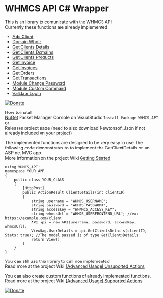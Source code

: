 # WHMCS API C# Wrapper

This is an library to comunicate with the WHMCS API<br/>
Currently these functions are already implemented

* [Add Client](https://github.com/hitmanpt/whmcs-api/wiki/AddClient%28%29)
* [Domain WhoIs](https://github.com/hitmanpt/whmcs-api/wiki/DomainWhoIs%28%29)
* [Get Clients Details](https://github.com/hitmanpt/whmcs-api/wiki/GetClientsDetails%28%29)
* [Get Clients Domains](https://github.com/hitmanpt/whmcs-api/wiki/GetClientsDomains%28%29)
* [Get Clients Products](https://github.com/hitmanpt/whmcs-api/wiki/GetClientsProducts%28%29)
* [Get Invoice](https://github.com/hitmanpt/whmcs-api/wiki/GetInvoice%28%29)
* [Get Invoices](https://github.com/hitmanpt/whmcs-api/wiki/GetInvoices%28%29)
* [Get Orders](https://github.com/hitmanpt/whmcs-api/wiki/GetOrders%28%29)
* [Get Transactions](https://github.com/hitmanpt/whmcs-api/wiki/GetTransactions%28%29)
* [Module Change Password](https://github.com/hitmanpt/whmcs-api/wiki/ModuleChangePassword%28%29)
* [Module Custom Command](https://github.com/hitmanpt/whmcs-api/wiki/ModuleCustomCommand%28%29)
* [Validate Login](https://github.com/hitmanpt/whmcs-api/wiki/ValidateLogin%28%29)

[![Donate](https://img.shields.io/badge/Donate-PayPal-green.svg)](https://www.paypal.com/cgi-bin/webscr?cmd=_s-xclick&hosted_button_id=A3JFH2WA6U9YU)

How to install<br />
[NuGet](https://www.nuget.org/packages/WHMCS_API) Packet Manager Console on VisualStudio `Install-Package WHMCS_API`
<br />or<br />
<a href="https://github.com/hitmanpt/whmcs-api/releases">Releases</a> project page (need to also download Newtonsoft.Json if not already included on your project)

The implemented functions are designed to be very easy to use
The following code demonstrates to to implement the GetClientDetails on an ASP.net MVC app<br />
More information on the project Wiki <a href="https://github.com/hitmanpt/whmcs-api/wiki/Getting-Started">Getting Started</a>

```
using WHMCS_API;
namespace YOUR_APP
{
    public class YOUR_CLASS
    {
        [HttpPost]
        public ActionResult ClientDetails(int clientID)
        {
            string username = "WHMCS_USERNAME";
            string password = "WHMCS_PASSWORD";
            string accessKey = "WHNMCS_ACCESS_KEY";
            string whmcsUrl = "WHMCS_USERFRONTEND_URL"; //ex: https://example.com/client
            API api = new API(username, password, accessKey, whmcsUrl);
            ViewBag.UserDetails = api.GetClientsDetails(clientID, Stats: true); //The model passed is of type GetClientsDetails
            return View();
        }
    }
}
```

You can still use this library to call non implemented<br />
Read more at the project Wiki <a href="https://github.com/hitmanpt/whmcs-api/wiki/%5BAdvanced-Usage%5D-Unsuported-Actions">[Advanced Usage] Unsuported Actions</a>


You can also create custom functions of already implemented functions.<br />
Read more at the project Wiki <a href="https://github.com/hitmanpt/whmcs-api/wiki/%5BAdvanced-Usage%5D-Supported-Actions">[Advanced Usage] Supported Actions</a>


[![Donate](https://img.shields.io/badge/Donate-PayPal-green.svg)](https://www.paypal.com/cgi-bin/webscr?cmd=_s-xclick&hosted_button_id=A3JFH2WA6U9YU)
